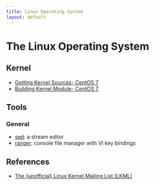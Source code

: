 ```yaml
---
title: Linux Operating System
layout: default
---
```


# The Linux Operating System

## Kernel

* [Getting Kernel Sources- CentOS 7](https://wiki.centos.org/HowTos/I_need_the_Kernel_Source)
* [Building Kernel Module- CentOS 7](https://wiki.centos.org/HowTos/BuildingKernelModules)

## Tools

### General

* [sed](https://www.gnu.org/software/sed/manual/sed.html): a stream editor
* [ranger](http://ranger.nongnu.org/): console file manager with VI key bindings

## References

* [The (unofficial) Linux Kernel Mailing List (LKML)](https://lkml.org/)
